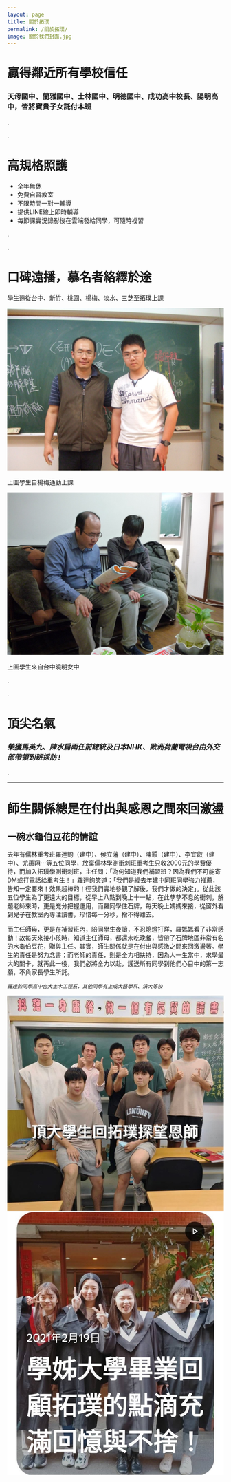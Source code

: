 ```yaml
---
layout: page
title: 關於拓璞
permalink: /關於拓璞/
image: 關於我們封面.jpg
---
```


# 贏得鄰近所有學校信任

### 天母國中、蘭雅國中、士林國中、明德國中、成功高中校長、陽明高中，皆將寶貴子女託付本班

.

.
# 高規格照護

- 全年無休
- 免費自習教室
- 不限時間一對一輔導
- 提供LINE線上即時輔導
- 每節課實況錄影後在雲端發給同學，可隨時複習

.

.

# 口碑遠播，慕名者絡繹於途

學生遠從台中、新竹、桃園、楊梅、淡水、三芝至拓璞上課

![課表](../images/楊梅.jpg)

上圖學生自楊梅通勤上課



![課表](../images/台中.jpg)

上圖學生來自台中曉明女中

.

.

# 頂尖名氣

### *榮獲馬英九、陳水扁兩任前總統及日本NHK、歐洲荷蘭電視台由外交部帶領到班採訪 !*

.




---
# 師生關係總是在付出與感恩之間來回激盪
## 一碗水龜伯豆花的情誼

去年有儒林重考班羅達鈞（建中）、侯立藩（建中）、陳顥（建中）、李宜叡（建中）、尤禹翔⋯等五位同學，放棄儒林學測衝刺班重考生只收2000元的學費優待，而加入拓璞學測衝刺班，主任問：「為何知道我們補習班？因為我們不可能寄DM或打電話給重考生！」羅達鉤笑道：「我們是經去年建中同班同學強力推薦，告知一定要來！效果超棒的！徑我們實地參觀了解後，我們才做的決定」。從此該五位學生為了更遠大的目標，從早上八點到晚上十一點，在此孳孳不息的衝刺，解題老師來時，更是充分把握運用，而羅同學住石牌，每天晚上媽媽來接，從窗外看到兒子在教室內專注讀書，珍惜每一分秒，捨不得離去。

而主任師母，更是在補習班內，陪同學生夜讀，不忍熄燈打烊，羅媽媽看了非常感動！故每天來接小孩時，知道主任師母，都還未吃晚餐，皆帶了石牌地區非常有名的水龜伯豆花，贈與主任。其實，師生關係就是在付出與感激之間來回激盪著。學生的責任是努力念書；而老師的責任，則是全力相扶持，因為人一生當中，求學最大的關卡，就再此一役，我們必將全力以赴，護送所有同學到他們心目中的第一志願，不負家長學生所託。

<SMALL> *羅達鈞同學高中台大土木工程系，其他同學有上成大醫學系、清大等校* </SMALL>

![課表](../images/回拓璞.jpg)
![課表](../images/畢業.jpeg)


